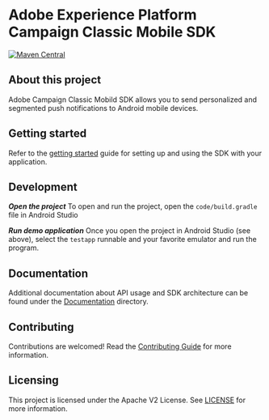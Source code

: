 # Adobe Experience Platform Campaign Classic Mobile SDK

[![Maven Central](https://img.shields.io/maven-central/v/com.adobe.marketing.mobile/campaignclassic.svg?logo=android&logoColor=white&label=campaignclassic)](https://mvnrepository.com/artifact/com.adobe.marketing.mobile/campaignclassic)

## About this project

Adobe Campaign Classic Mobild SDK allows you to send personalized and segmented push notifications to Android mobile devices.

## Getting started

Refer to the [getting started](./Documentation/getting-started.md) guide for setting up and using the SDK with your application.

## Development

***Open the project*** To open and run the project, open the `code/build.gradle` file in Android Studio

***Run demo application*** Once you open the project in Android Studio (see above), select the `testapp` runnable and your favorite emulator and run the program.

## Documentation

Additional documentation about API usage and SDK architecture can be found under the [Documentation](./Documentation) directory.

## Contributing

Contributions are welcomed! Read the [Contributing Guide](./.github/CONTRIBUTING.md) for more information.

## Licensing

This project is licensed under the Apache V2 License. See [LICENSE](./LICENSE) for more information.





